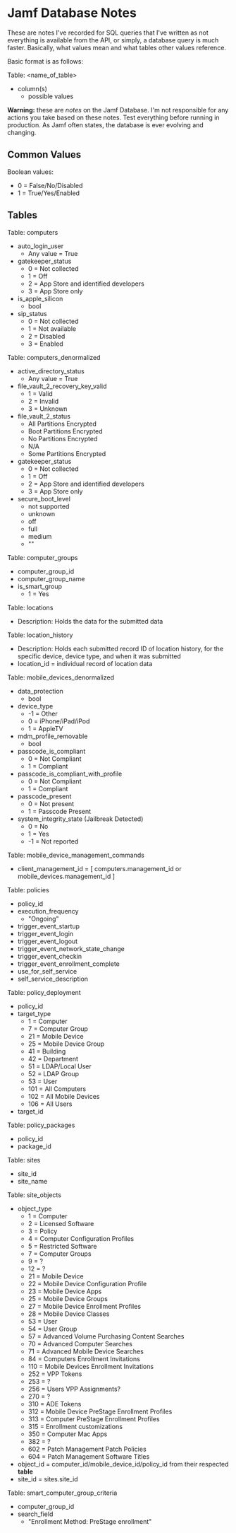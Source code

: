 Jamf Database Notes
======

These are notes I've recorded for SQL queries that I've written as not everything is available from the API, or simply, a database query is much faster.  Basically, what values mean and what tables other values reference.

Basic format is as follows:

Table:  <name_of_table>
  * column(s)
    * possible values

**Warning:**  these are _notes_ on the Jamf Database.  I'm not responsible for any actions you take based on these notes.  Test everything before running in production.  As Jamf often states, the database is ever evolving and changing.

## Common Values ##

Boolean values:
  * 0 = False/No/Disabled
  * 1 = True/Yes/Enabled


## Tables ##

Table:  computers
  * auto_login_user
    * Any value = True
  * gatekeeper_status
    * 0 = Not collected
    * 1 = Off
    * 2 = App Store and identified developers
    * 3 = App Store only
  * is_apple_silicon
    * bool
  * sip_status
    * 0 = Not collected
    * 1 = Not available
    * 2 = Disabled
    * 3 = Enabled


Table:  computers_denormalized
  * active_directory_status
    * Any value = True
  * file_vault_2_recovery_key_valid
    * 1 = Valid
    * 2 = Invalid
    * 3 = Unknown
  * file_vault_2_status
    * All Partitions Encrypted
    * Boot Partitions Encrypted
    * No Partitions Encrypted
    * N/A
    * Some Partitions Encrypted
  * gatekeeper_status
    * 0 = Not collected
    * 1 = Off
    * 2 = App Store and identified developers
    * 3 = App Store only
  * secure_boot_level
    * not supported
    * unknown
    * off
    * full
    * medium
    * ""


Table:  computer_groups
  * computer_group_id
  * computer_group_name
  * is_smart_group
    * 1 = Yes


Table:  locations
  * Description:  Holds the data for the submitted data


Table:  location_history
  * Description:  Holds each submitted record ID of location history, for the specific device, device type, and when it was submitted
  * location_id = individual record of location data


Table:  mobile_devices_denormalized
  * data_protection
    * bool
  * device_type
    * -1 = Other
    * 0 = iPhone/iPad/iPod
    * 1 = AppleTV
  * mdm_profile_removable
    * bool
  * passcode_is_compliant
    * 0 = Not Compliant
    * 1 = Compliant
  * passcode_is_compliant_with_profile
    * 0 = Not Compliant
    * 1 = Compliant
  * passcode_present
    * 0 = Not present
    * 1 = Passcode Present
  * system_integrity_state (Jailbreak Detected)
    * 0 = No
    * 1 = Yes
    * -1 = Not reported

Table:  mobile_device_management_commands
  * client_management_id = [ computers.management_id or mobile_devices.management_id ]


Table:  policies
  * policy_id
  * execution_frequency
    * "Ongoing"
  * trigger_event_startup
  * trigger_event_login
  * trigger_event_logout
  * trigger_event_network_state_change
  * trigger_event_checkin
  * trigger_event_enrollment_complete
  * use_for_self_service
  * self_service_description


Table:  policy_deployment
  * policy_id
  * target_type
    * 1 = Computer
    * 7 = Computer Group
    * 21 = Mobile Device
    * 25 = Mobile Device Group
    * 41 = Building
    * 42 = Department
    * 51 = LDAP/Local User
    * 52 = LDAP Group
    * 53 = User
    * 101 = All Computers
    * 102 = All Mobile Devices
    * 106 = All Users
  * target_id


Table:  policy_packages
  * policy_id
  * package_id


Table:  sites
  * site_id
  * site_name


Table:  site_objects
  * object_type
    * 1 = Computer
    * 2 = Licensed Software
    * 3 = Policy
    * 4 = Computer Configuration Profiles
    * 5 = Restricted Software
    * 7 = Computer Groups
    * 9 = ?
    * 12 = ?
    * 21 = Mobile Device
    * 22 = Mobile Device Configuration Profile
    * 23 = Mobile Device Apps
    * 25 = Mobile Device Groups
    * 27 = Mobile Device Enrollment Profiles
    * 28 = Mobile Device Classes
    * 53 = User
    * 54 = User Group
    * 57 = Advanced Volume Purchasing Content Searches
    * 70 = Advanced Computer Searches
    * 71 = Advanced Mobile Device Searches
    * 84 = Computers Enrollment Invitations
    * 110 = Mobile Devices Enrollment Invitations
    * 252 = VPP Tokens
    * 253 = ?
    * 256 = Users VPP Assignments?
    * 270 = ?
    * 310 = ADE Tokens
    * 312 = Mobile Device PreStage Enrollment Profiles
    * 313 = Computer PreStage Enrollment Profiles
    * 315 = Enrollment customizations
    * 350 = Computer Mac Apps
    * 382 = ?
    * 602 = Patch Management Patch Policies
    * 604 = Patch Management Software Titles
  * object_id = computer_id/mobile_device_id/policy_id from their respected **table**
  * site_id = sites.site_id


Table:  smart_computer_group_criteria
  * computer_group_id
  * search_field
    * "Enrollment Method: PreStage enrollment"
